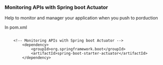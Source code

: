 ### Monitoring APIs with Spring boot Actuator

Help to monitor and manager your application when you push to porduction


In pom.xml



```

	<!-- Monitoring APIs with Spring boot Actuator -->
		<dependency>
			<groupId>org.springframework.boot</groupId>
			<artifactId>spring-boot-starter-actuator</artifactId>
		</dependency>




```
